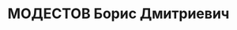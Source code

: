 ---
title: МОДЕСТОВ Борис Дмитриевич
description: 'Род. в 1887, г. Вильнюс, русский, обр.: высшее, б/п. Проживал: Москва,
  ул. Садовая-Кудринская, д. 30, кв. 13. Зам. начальника АХУ Наркомата связи СССР

  Арестован 14.04.1937. Обв. в подготовке терактов. Приговор: в особом порядке, 28.10.1937
  – ВМН. Расстрелян 28.10.1937, г.Москва.

  Реабилитирован ВК ВС СССР 11.1956'
---